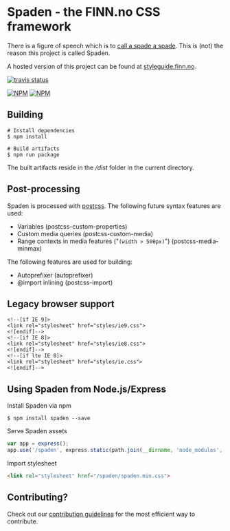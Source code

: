 # Spaden - the FINN.no CSS framework

There is a figure of speech which is to [call a spade a spade](https://en.wikipedia.org/wiki/Call_a_spade_a_spade). This is (not) the reason this project is called Spaden.

A hosted version of this project can be found at [styleguide.finn.no](https://styleguide.finn.no/).

[![travis status](https://api.travis-ci.org/finn-no/spaden.png)](https://travis-ci.org/finn-no/spaden)

[![NPM](https://nodei.co/npm/spaden.png?stars&downloads)](https://nodei.co/npm/spaden/)
[![NPM](https://nodei.co/npm-dl/spaden.png)](https://nodei.co/npm/spaden/)

## Building

	# Install dependencies
	$ npm install

	# Build artifacts
	$ npm run package

The built artifacts reside in the _/dist_ folder in the current directory.

## Post-processing

Spaden is processed with [postcss](https://github.com/postcss/postcss). The following future syntax features are used:

* Variables (postcss-custom-properties)
* Custom media queries (postcss-custom-media)
* Range contexts in media features ("`(width > 500px)`") (postcss-media-minmax)

The following features are used for building:

* Autoprefixer (autoprefixer)
* @import inlining (postcss-import)

## Legacy browser support

	<!--[if IE 9]>
	<link rel="stylesheet" href="styles/ie9.css">
	<![endif]-->
	<!--[if IE 8]>
	<link rel="stylesheet" href="styles/ie8.css">
	<![endif]-->
	<!--[if lte IE 8]>
	<link rel="stylesheet" href="styles/ie.css">
	<![endif]-->

## Using Spaden from Node.js/Express

Install Spaden via npm

	$ npm install spaden --save

Serve Spaden assets

```javascript
var app = express();
app.use('/spaden', express.static(path.join(__dirname, 'node_modules', 'spaden', 'dist')));
```

Import stylesheet

```html
<link rel="stylesheet" href="/spaden/spaden.min.css">
```

## Contributing?

Check out our [contribution guidelines](contributing.md) for the most efficient way to contribute.
